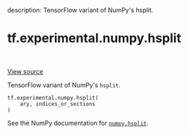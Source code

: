 description: TensorFlow variant of NumPy's hsplit.

<div itemscope itemtype="http://developers.google.com/ReferenceObject">
<meta itemprop="name" content="tf.experimental.numpy.hsplit" />
<meta itemprop="path" content="Stable" />
</div>

# tf.experimental.numpy.hsplit

<!-- Insert buttons and diff -->

<table class="tfo-notebook-buttons tfo-api nocontent" align="left">

</table>

<a target="_blank" class="external" href="/code/stable/tensorflow/python/ops/numpy_ops/np_array_ops.py">View source</a>



TensorFlow variant of NumPy's `hsplit`.


<pre class="devsite-click-to-copy prettyprint lang-py tfo-signature-link">
<code>tf.experimental.numpy.hsplit(
    ary, indices_or_sections
)
</code></pre>



<!-- Placeholder for "Used in" -->

See the NumPy documentation for [`numpy.hsplit`](https://numpy.org/doc/stable/reference/generated/numpy.hsplit.html).